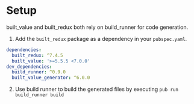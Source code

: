 # Setup

built_value and built_redux both rely on build_runner for code generation.

1. Add the `built_redux` package as a dependency in your `pubspec.yaml`.
  
  ```yaml
  dependencies:
    built_redux: ^7.4.5
    built_value: '>=5.5.5 <7.0.0'
  dev_dependencies:
    build_runner: ^0.9.0
    built_value_generator: ^6.0.0
  ```

2. Use build runner to build the generated files by executing `pub run build_runner build`
